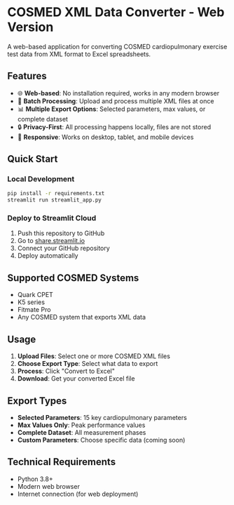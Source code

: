 # COSMED XML Data Converter - Web Version

A web-based application for converting COSMED cardiopulmonary exercise test data from XML format to Excel spreadsheets.

## Features

- 🌐 **Web-based**: No installation required, works in any modern browser
- 📁 **Batch Processing**: Upload and process multiple XML files at once
- 📊 **Multiple Export Options**: Selected parameters, max values, or complete dataset
- 🔒 **Privacy-First**: All processing happens locally, files are not stored
- 📱 **Responsive**: Works on desktop, tablet, and mobile devices

## Quick Start

### Local Development
```bash
pip install -r requirements.txt
streamlit run streamlit_app.py
```

### Deploy to Streamlit Cloud
1. Push this repository to GitHub
2. Go to [share.streamlit.io](https://share.streamlit.io)
3. Connect your GitHub repository
4. Deploy automatically

## Supported COSMED Systems

- Quark CPET
- K5 series  
- Fitmate Pro
- Any COSMED system that exports XML data

## Usage

1. **Upload Files**: Select one or more COSMED XML files
2. **Choose Export Type**: Select what data to export
3. **Process**: Click "Convert to Excel" 
4. **Download**: Get your converted Excel file

## Export Types

- **Selected Parameters**: 15 key cardiopulmonary parameters
- **Max Values Only**: Peak performance values  
- **Complete Dataset**: All measurement phases
- **Custom Parameters**: Choose specific data (coming soon)

## Technical Requirements

- Python 3.8+
- Modern web browser
- Internet connection (for web deployment)